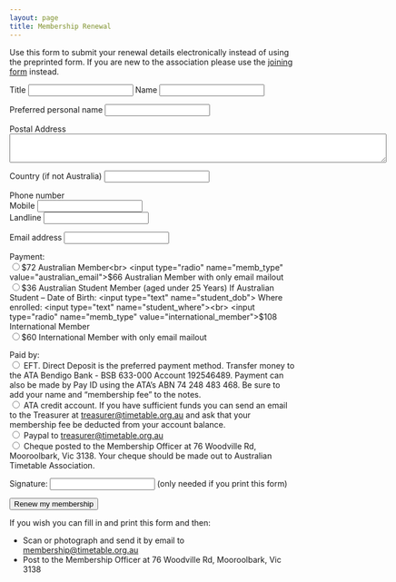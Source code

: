 ```yaml
---
layout: page
title: Membership Renewal
---
```

Use this form to submit your renewal details electronically instead of using the preprinted form. If you are new to the association please use the [joining form](membship.html) instead.

<form accept-charset="UTF-8" action="mail.php" method="POST">
  <p>Title <input type="text" name="title"> Name <input type="text" name="name"><p>
  <p>Preferred personal name <input type="text" name="preferred_name"></p>
  <p>Postal Address <textarea rows="3" cols="80" name="postal_address"></textarea>
  <p>Country (if not Australia) <input type="text" name="country"></p>
  <p>Phone number<br>
     Mobile <input type="text" name="mobile"><br>
     Landline <input type="text" name="landline"><br>
  </p>
  <p>Email address <input type="email" name="email"></p>

  Payment:<br>
  <input type="radio" name="memb_type" value="australian_member">$72  Australian Member<br>
   <input type="radio" name="memb_type" value="australian_email">$66  Australian Member with only email mailout<br>
  <input type="radio" name="memb_type" value="australian_student">$36  Australian Student Member (aged under 25 Years) If Australian Student – Date of Birth: <input type="text" name="student_dob"> Where enrolled:  <input type="text" name="student_where"><br>
  <input type="radio" name="memb_type" value="international_member">$108 International Member<br>
  <input type="radio" name="memb_type" value="international_email">$60 International Member with only email mailout

Paid by:<br>
<input type="radio" name="payment_type" value="EFT"> EFT. Direct Deposit is the preferred payment method. Transfer money to the ATA Bendigo Bank - BSB 633-000 Account 192546489. Payment can also be made by Pay ID using the ATA’s ABN 74&nbsp;248&nbsp;483&nbsp;468. Be sure to add your name and “membership fee” to the notes.<br>
<input type="radio" name="payment_type" value="credit"> ATA credit account. If you have sufficient funds you can send an email to the Treasurer at <treasurer@timetable.org.au> and ask that your membership fee be deducted from your account balance.<br>
<input type="radio" name="payment_type" value="Paypal"> Paypal to [treasurer@timetable.org.au](mailto:treasurer@timetable.org.au)<br>
<input type="radio" name="payment_type" value="Cheque"> Cheque posted to the Membership Officer at 76 Woodville Rd, Mooroolbark, Vic 3138. Your cheque should be made out to Australian Timetable Association.

Signature: <input type="text" name="signature"> (only needed if you print this form)

  <input type="hidden" name="utf8" value="✓">
  <button type="submit">Renew my membership</button>
</form>

<p>If you wish you can
fill in and print this form and then:

* Scan or photograph and send it by email to [membership@timetable.org.au](mailto:membership@timetable.org.au)
* Post to the Membership Officer at 76 Woodville Rd, Mooroolbark, Vic 3138
